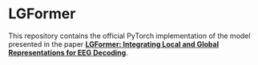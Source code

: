 # LGFormer

This repository contains the official PyTorch implementation of the model presented in the paper **[LGFormer: Integrating Local and Global Representations for EEG Decoding](https://iopscience.iop.org/article/10.1088/1741-2552/adc5a3)**.
